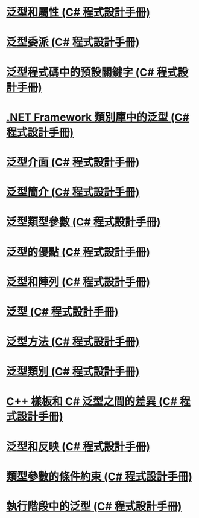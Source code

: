 # [泛型和屬性 (C# 程式設計手冊)](generics-and-attributes.md)
# [泛型委派 (C# 程式設計手冊)](generic-delegates.md)
# [泛型程式碼中的預設關鍵字 (C# 程式設計手冊)](default-keyword-in-generic-code.md)
# [.NET Framework 類別庫中的泛型 (C# 程式設計手冊)](generics-in-the-net-framework-class-library.md)
# [泛型介面 (C# 程式設計手冊)](generic-interfaces.md)
# [泛型簡介 (C# 程式設計手冊)](introduction-to-generics.md)
# [泛型類型參數 (C# 程式設計手冊)](generic-type-parameters.md)
# [泛型的優點 (C# 程式設計手冊)](benefits-of-generics.md)
# [泛型和陣列 (C# 程式設計手冊)](generics-and-arrays.md)
# [泛型 (C# 程式設計手冊)](index.md)
# [泛型方法 (C# 程式設計手冊)](generic-methods.md)
# [泛型類別 (C# 程式設計手冊)](generic-classes.md)
# [C++ 樣板和 C# 泛型之間的差異 (C# 程式設計手冊)](differences-between-cpp-templates-and-csharp-generics.md)
# [泛型和反映 (C# 程式設計手冊)](generics-and-reflection.md)
# [類型參數的條件約束 (C# 程式設計手冊)](constraints-on-type-parameters.md)
# [執行階段中的泛型 (C# 程式設計手冊)](generics-in-the-run-time.md)
